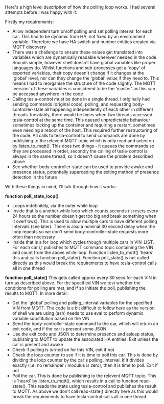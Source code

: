 Here's a high level description of how the polling loop works. I had several attempts before I was happy with it. 

Firstly my requirements: 
 - Allow independent turn on/off polling and set polling interval for each car. This had to be dynamic from HA, not fixed by an environment variable. Therefore we have HA switch and number entities created via MQTT discovery
 - There was a challenge to ensure these values get translated into variables which are dynamically readable wherever needed in the code. Sounds simple, however shell doesn't have global variables like proper languages do. Whilst functions and sub-processes get a 'copy' of exported variables, their copy doesn't change if it changes at the 'global' level, nor can they change the 'global' value if they need to. This means I had to reorganise the structure of the code slightly. The MQTT 'version' of these variables is considered to be the 'master' as this can be accessed anywhere in the code
 - Calling tesla-control must be done in a single thread. I originally had sending commands (original code), polling, and requesting body-controller-state all happening independently of each other in different threads. Inevitably, there would be times when two threads accessed tesla-control at the same time. This caused unpredictable behaviour sometimes locking up the container and requiring a restart, sometimes even needing a reboot of the host. This required further restructuring of the code. All calls to tesla-control to send commands are done by publishing to the relevent MQTT topic which is only read and acted on by listen_to_mqtt(). This does two things - it queues the commands so they are processed in order, secondly the calling of tesla-control is always in the same thread, so it doesn't cause the problem described above
 - See whether body-controller-state can be used to provide awake and presence status, potentially superceding the exiting method of presence detection in the future

With these things in mind, I'll talk through how it works:

**function poll_state_loop()** 
 - Loops indefinitely, via the outer while loop
 - Inside that is a another while loop which counts seconds (it resets every 24 hours so the number doesn't get too big and break something when it overflows). This is used to allow multiple cars to have different polling intervals (see later). There is also a nominal 30 second delay when the loop repeats so we don't send body-controller-state requests more often than necessary
 - Inside that is a for loop which cycles though multiple cars in VIN_LIST. For each car i,t publishes to MQTT command topic containing the VIN and count from the above while loop.  Function listen_to_mqtt() 'hears' this and calls function poll_state(). Function poll_state() is not called directly as this would break the requirements to have tesla-control calls all in one thread

**function poll_state()**
This gets called approx every 30 secs for each VIN in turn as described above. For the specified VIN we test whether the conditions for polling are met, and if so initiate the poll, publishing the results to MQTT. In more detail:
 - Get the 'global' polling and polling_interval variables for the specified VIN from MQTT. The code is a bit difficult to follow here as the version of shell we are using (ash) needs to use eval to perform dynamic variable substitution based on the VIN
 - Send the body-controller-state command to the car, which will return an exit code, and if the car is present some JSON
 - Use the exit code and JSON to determine presence and asleep status, publishing to MQTT to update the associated HA entities. Exit unless the car is present and awake
 - Check if polling is turned on for this VIN, exit if not
 - Check the loop counter to see if it is time to poll this car. This is done by dividing the loop counter by the car's polling_interval. If it divides exactly (i.e. no remainder / modulus is zero), then it is time to poll. Exit if not
 - Poll the car. This is done by publishing to the relevent MQTT topic. This is 'heard' by listen_to_mqtt(), which results in a call to function read-state(). This reads the state using tesla-control and publishes the result to MQTT. As above we don't call read-state() directly here as this would break the requirements to have tesla-control calls all in one thread
